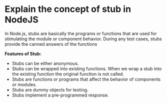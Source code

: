 # Explain the concept of stub in NodeJS

In Node.js, stubs are basically the programs or functions that are used for stimulating the module or component behavior. During any test cases, stubs provide the canned answers of the functions

**Features of Stub:**

-   Stubs can be either anonymous.
-   Stubs can be wrapped into existing functions. When we wrap a stub into the existing function the original function is not called.
-   Stubs are functions or programs that affect the behavior of components or modules.
-   Stubs are dummy objects for testing.
-   Stubs implement a pre-programmed response.